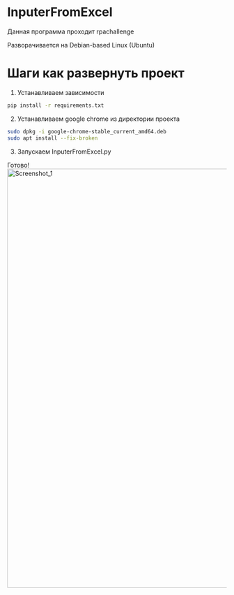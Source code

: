 # InputerFromExcel

Данная программа проходит rpachallenge

Разворачивается на Debian-based Linux (Ubuntu) 

# Шаги как развернуть проект

1. Устанавливаем зависимости
```bash
pip install -r requirements.txt
```

2. Устанавливаем google chrome из директории проекта
```bash
sudo dpkg -i google-chrome-stable_current_amd64.deb
sudo apt install --fix-broken
```

3. Запускаем InputerFromExcel.py

Готово!
<img width="960" alt="Screenshot_1" src="https://github.com/ArtGeas/InputerFromExcel/assets/116754574/11797adf-85cc-4bba-b1e1-392ef8cc2e3c">
